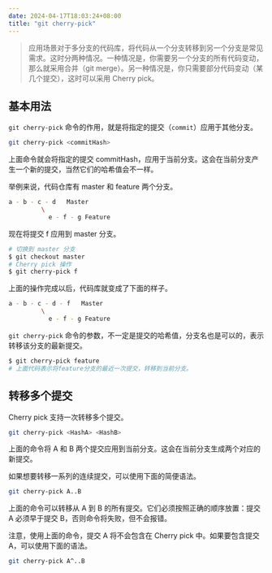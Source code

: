 ```yaml
---
date: 2024-04-17T18:03:24+08:00
title: "git cherry-pick"
---
```


> 应用场景对于多分支的代码库，将代码从一个分支转移到另一个分支是常见需求。这时分两种情况。一种情况是，你需要另一个分支的所有代码变动，那么就采用合并（git merge）。另一种情况是，你只需要部分代码变动（某几个提交），这时可以采用 Cherry pick。

## 基本用法

`git cherry-pick` 命令的作用，就是将指定的提交（`commit`）应用于其他分支。

```sh
git cherry-pick <commitHash>
```

上面命令就会将指定的提交 commitHash，应用于当前分支。这会在当前分支产生一个新的提交，当然它们的哈希值会不一样。

举例来说，代码仓库有 master 和 feature 两个分支。

```sh
a - b - c - d   Master
         \
           e - f - g Feature
```

现在将提交 f 应用到 master 分支。

```sh
# 切换到 master 分支
$ git checkout master
# Cherry pick 操作
$ git cherry-pick f
```

上面的操作完成以后，代码库就变成了下面的样子。

```sh
a - b - c - d - f   Master
         \
           e - f - g Feature
```

`git cherry-pick` 命令的参数，不一定是提交的哈希值，分支名也是可以的，表示转移该分支的最新提交。

```sh
$ git cherry-pick feature
# 上面代码表示将feature分支的最近一次提交，转移到当前分支。
```

## 转移多个提交

Cherry pick 支持一次转移多个提交。

```sh
git cherry-pick <HashA> <HashB>
```

上面的命令将 A 和 B 两个提交应用到当前分支。这会在当前分支生成两个对应的新提交。

如果想要转移一系列的连续提交，可以使用下面的简便语法。

```sh
git cherry-pick A..B
```

上面的命令可以转移从 A 到 B 的所有提交。它们必须按照正确的顺序放置：提交 A 必须早于提交 B，否则命令将失败，但不会报错。

注意，使用上面的命令，提交 A 将不会包含在 Cherry pick 中。如果要包含提交 A，可以使用下面的语法。

```sh
git cherry-pick A^..B
```
